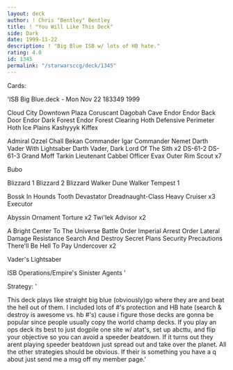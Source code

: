 ```yaml
---
layout: deck
author: ! Chris "Bentley" Bentley
title: ! "You Will Like This Deck"
side: Dark
date: 1999-11-22
description: ! "Big Blue ISB w/ lots of HB hate."
rating: 4.0
id: 1345
permalink: "/starwarsccg/deck/1345"
---
```

Cards: 

'ISB Big Blue.deck - Mon Nov 22 183349 1999

Cloud City Downtown Plaza
Coruscant
Dagobah Cave
Endor
Endor Back Door
Endor Dark Forest
Endor Forest Clearing
Hoth Defensive Perimeter
Hoth Ice Plains
Kashyyyk
Kiffex

Admiral Ozzel
Chall Bekan
Commander Igar
Commander Nemet
Darth Vader With Lightsaber
Darth Vader, Dark Lord Of The Sith  x2
DS-61-2
DS-61-3
Grand Moff Tarkin
Lieutenant Cabbel
Officer Evax
Outer Rim Scout  x7

Bubo

Blizzard 1
Blizzard 2
Blizzard Walker
Dune Walker
Tempest 1

Bossk In Hounds Tooth
Devastator
Dreadnaught-Class Heavy Cruiser  x3
Executor

Abyssin Ornament
Torture  x2
Twi'lek Advisor  x2

A Bright Center To The Universe
Battle Order
Imperial Arrest Order
Lateral Damage
Resistance
Search And Destroy
Secret Plans
Security Precautions
There'll Be Hell To Pay
Undercover  x2

Vader's Lightsaber

ISB Operations/Empire's Sinister Agents
'

Strategy: '

This deck plays like straight big blue (obviously)go where they are and beat the hell out of them. I included lots of #'s protection and HB hate (search & destroy is awesome vs. hb #'s) cause i figure those decks are gonna be popular since people usually copy the world champ decks.
If you play an ops deck its best to just dogpile one site w/ atat's, set up abcttu, and flip your objective so you can avoid a speeder beatdown. If it turns out they arent playing speeder beatdown just spread out and take over the planet. All the other strategies should be obvious. If their is something you have a q about just send me a msg off my member page.'
